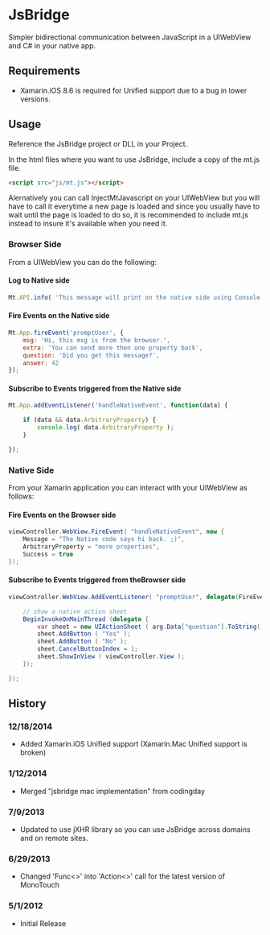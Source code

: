 # JsBridge

Simpler bidirectional communication between JavaScript in a UIWebView and C# in your native app.

## Requirements

* Xamarin.iOS 8.6 is required for Unified support due to a bug in lower versions.

## Usage

Reference the JsBridge project or DLL in your Project.

In the html files where you want to use JsBridge, include a copy of the mt.js file.

```html
<script src="js/mt.js"></script>
```

Alernatively you can call InjectMtJavascript on your UIWebView but you will have to call it everytime a new page is loaded and since you usually have to wait until the page is loaded to do so, it is recommended to include mt.js instead to insure it's available when you need it.

### Browser Side

From a UIWebView you can do the following:

#### Log to Native side 

```javascript
Mt.API.info( 'This message will print on the native side using Console.WriteLine' );
```

#### Fire Events on the Native side 

```javascript
Mt.App.fireEvent('promptUser', { 
    msg: 'Hi, this msg is from the browser.',
    extra: 'You can send more then one property back',
    question: 'Did you get this message?',
    answer: 42
});
```

#### Subscribe to Events triggered from the Native side 

```javascript
Mt.App.addEventListener('handleNativeEvent', function(data) {

    if (data && data.ArbitraryProperty) {
	    console.log( data.ArbitraryProperty );
    }

});
```

### Native Side

From your Xamarin application you can interact with your UIWebView as follows:

#### Fire Events on the Browser side 

```c#
viewController.WebView.FireEvent( "handleNativeEvent", new {
	Message = "The Native code says hi back. ;)",
    ArbitraryProperty = "more properties",
    Success = true
});
```

#### Subscribe to Events triggered from theBrowser side 

```c#
viewController.WebView.AddEventListener( "promptUser", delegate(FireEventData arg) {

    // show a native action sheet
    BeginInvokeOnMainThread (delegate { 
        var sheet = new UIActionSheet ( arg.Data["question"].ToString() );
        sheet.AddButton ( "Yes" );
        sheet.AddButton ( "No" );
        sheet.CancelButtonIndex = 1;
        sheet.ShowInView ( viewController.View );
    });

});
```


## History 

### 12/18/2014
* Added Xamarin.iOS Unified support (Xamarin.Mac Unified support is broken)

### 1/12/2014
* Merged "jsbridge mac implementation" from codingday

### 7/9/2013 
* Updated to use jXHR library so you can use JsBridge across domains and on remote sites.

### 6/29/2013 
* Changed 'Func<>' into 'Action<>' call for the latest version of MonoTouch

### 5/1/2012 
* Initial Release

